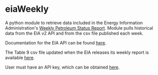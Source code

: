 # eiaWeekly
A python module to retrieve data included in the Energy Information Administration's <a href="https://www.eia.gov/petroleum/" target="_blank">Weekly Petroleum Status Report</a>. Module pulls historical data from the EIA v2 API and from the csv file published each week.

Documentation for the EIA API can be found <a href="https://www.eia.gov/opendata/index.php" target="_blank">here</a>.

The Table 9 csv file updated when the EIA releases its weekly report is available <a href="https://ir.eia.gov/wpsr/table9.csv" target="_blank">here</a>.

User must have an API key, which can be obtained <a href="https://www.eia.gov/opendata/register.php" taget="_blank">here</a>.
